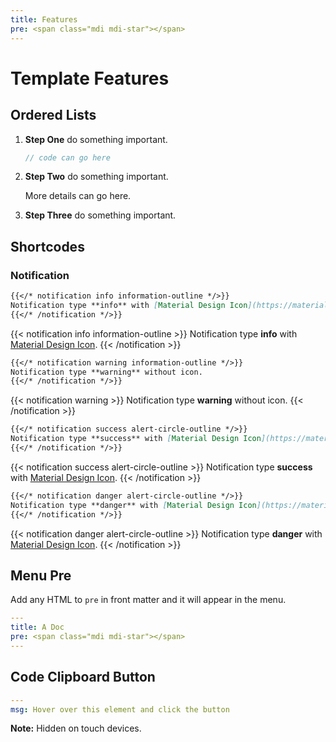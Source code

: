 ```yaml
---
title: Features
pre: <span class="mdi mdi-star"></span>
---
```


# Template Features

## Ordered Lists

1. **Step One** do something important.

   ```go
   // code can go here
   ```

2. **Step Two** do something important.
   
    More details can go here.

3. **Step Three** do something important.

## Shortcodes

### Notification

```markdown
{{</* notification info information-outline */>}}
Notification type **info** with [Material Design Icon](https://materialdesignicons.com/icon).
{{</* /notification */>}}
```

{{< notification info information-outline >}}
Notification type **info** with [Material Design Icon](https://materialdesignicons.com/icon).
{{< /notification >}}

```markdown
{{</* notification warning information-outline */>}}
Notification type **warning** without icon.
{{</* /notification */>}}
```

{{< notification warning >}}
Notification type **warning** without icon.
{{< /notification >}}

```markdown
{{</* notification success alert-circle-outline */>}}
Notification type **success** with [Material Design Icon](https://materialdesignicons.com/icon).
{{</* /notification */>}}
```

{{< notification success alert-circle-outline >}}
Notification type **success** with [Material Design Icon](https://materialdesignicons.com/icon).
{{< /notification >}}

```markdown
{{</* notification danger alert-circle-outline */>}}
Notification type **danger** with [Material Design Icon](https://materialdesignicons.com/icon).
{{</* /notification */>}}
```

{{< notification danger alert-circle-outline >}}
Notification type **danger** with [Material Design Icon](https://materialdesignicons.com/icon).
{{< /notification >}}

## Menu Pre

Add any HTML to `pre` in front matter and it will appear in the menu.

```yaml
---
title: A Doc
pre: <span class="mdi mdi-star"></span>
---
```

## Code Clipboard Button

```yaml
---
msg: Hover over this element and click the button
```

**Note:** Hidden on touch devices.
